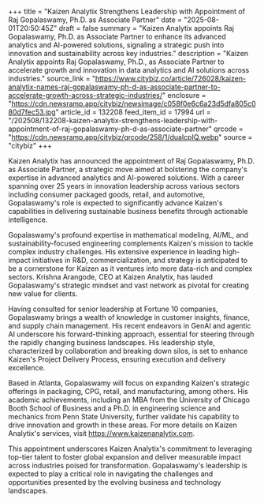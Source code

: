 +++
title = "Kaizen Analytix Strengthens Leadership with Appointment of Raj Gopalaswamy, Ph.D. as Associate Partner"
date = "2025-08-01T20:50:45Z"
draft = false
summary = "Kaizen Analytix appoints Raj Gopalaswamy, Ph.D. as Associate Partner to enhance its advanced analytics and AI-powered solutions, signaling a strategic push into innovation and sustainability across key industries."
description = "Kaizen Analytix appoints Raj Gopalaswamy, Ph.D., as Associate Partner to accelerate growth and innovation in data analytics and AI solutions across industries."
source_link = "https://www.citybiz.co/article/726028/kaizen-analytix-names-raj-gopalaswamy-ph-d-as-associate-partner-to-accelerate-growth-across-strategic-industries/"
enclosure = "https://cdn.newsramp.app/citybiz/newsimage/c058f0e6c6a23d5dfa805c080d7fec53.jpg"
article_id = 132208
feed_item_id = 17994
url = "/202508/132208-kaizen-analytix-strengthens-leadership-with-appointment-of-raj-gopalaswamy-ph-d-as-associate-partner"
qrcode = "https://cdn.newsramp.app/citybiz/qrcode/258/1/dualcpIQ.webp"
source = "citybiz"
+++

<p>Kaizen Analytix has announced the appointment of Raj Gopalaswamy, Ph.D. as Associate Partner, a strategic move aimed at bolstering the company's expertise in advanced analytics and AI-powered solutions. With a career spanning over 25 years in innovation leadership across various sectors including consumer packaged goods, retail, and automotive, Gopalaswamy's role is expected to significantly advance Kaizen's capabilities in delivering sustainable business benefits through actionable intelligence.</p><p>Gopalaswamy's profound expertise in mathematical modeling, AI/ML, and sustainability-focused engineering complements Kaizen's mission to tackle complex industry challenges. His extensive experience in leading high-impact initiatives in R&D, commercialization, and strategy is anticipated to be a cornerstone for Kaizen as it ventures into more data-rich and complex sectors. Krishna Arangode, CEO at Kaizen Analytix, has lauded Gopalaswamy's strategic mindset and vast network as pivotal for creating new value for clients.</p><p>Having consulted for senior leadership at Fortune 10 companies, Gopalaswamy brings a wealth of knowledge in customer insights, finance, and supply chain management. His recent endeavors in GenAI and agentic AI underscore his forward-thinking approach, essential for steering through the rapidly changing business landscapes. His leadership style, characterized by collaboration and breaking down silos, is set to enhance Kaizen's Project Delivery Process, ensuring execution and delivery excellence.</p><p>Based in Atlanta, Gopalaswamy will focus on expanding Kaizen's strategic offerings in packaging, CPG, retail, and manufacturing, among others. His academic achievements, including an MBA from the University of Chicago Booth School of Business and a Ph.D. in engineering science and mechanics from Penn State University, further validate his capability to drive innovation and growth in these areas. For more details on Kaizen Analytix's services, visit <a href='https://www.kaizenanalytix.com' rel='nofollow' target='_blank'>https://www.kaizenanalytix.com</a>.</p><p>This appointment underscores Kaizen Analytix's commitment to leveraging top-tier talent to foster global expansion and deliver measurable impact across industries poised for transformation. Gopalaswamy's leadership is expected to play a critical role in navigating the challenges and opportunities presented by the evolving business and technology landscapes.</p>